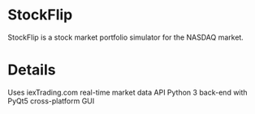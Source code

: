 # StockFlip

StockFlip is a stock market portfolio simulator for the NASDAQ market. 

# Details

Uses iexTrading.com real-time market data API
Python 3 back-end with PyQt5 cross-platform GUI
